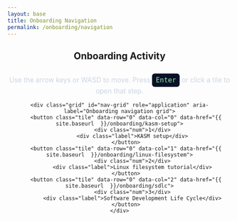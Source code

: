 ```yaml
---
layout: base
title: Onboarding Navigation
permalink: /onboarding/navigation
---
```

<style>
/* Small game-style onboarding grid */
.onboard-game { max-width:760px; margin:22px auto; text-align:center; }
.grid { display:grid; grid-template-columns: repeat(3, 1fr); gap:12px; margin:18px 0; }
.tile { background:#0b1220; color:#e6eef8; padding:20px; border-radius:10px; border:2px solid rgba(255,255,255,0.03); cursor:pointer; font-weight:700; box-shadow: 0 6px 18px rgba(2,6,23,0.5); user-select:none; }
.tile:focus { outline:3px solid rgba(99,102,241,0.22); }
.tile.selected { background: #ffffff; color:#071127; transform: translateY(-4px); box-shadow: 0 10px 30px rgba(2,6,23,0.6); }
.tile.done { background: linear-gradient(90deg,#0f5132,#0d3e2a); color: #dff6e1; border-color: rgba(107,189,129,0.18); box-shadow: 0 6px 18px rgba(6,55,12,0.45); }
.tile .label { display:block; font-size:0.85rem; color:inherit; opacity:0.8; }
.controls-small { color:#cbd5e1; font-size:0.95rem; margin-top:6px }
.hint { color:#9fe2a8; font-family: monospace; background:#071127; display:inline-block; padding:6px 8px; border-radius:6px; margin-top:10px }
</style>

<div class="onboard-game">
	<h2>Onboarding Activity</h2>
	<p class="controls-small">Use the arrow keys or WASD to move. Press <span class="hint">Enter</span> or click a tile to open that step.</p>

	<div class="grid" id="nav-grid" role="application" aria-label="Onboarding navigation grid">
		<button class="tile" data-row="0" data-col="0" data-href="{{  site.baseurl  }}/onboarding/kasm-setup">
			<div class="num">1</div>
			<div class="label">KASM setup</div>
		</button>
		<button class="tile" data-row="0" data-col="1" data-href="{{  site.baseurl  }}/onboarding/linux-filesystem">
			<div class="num">2</div>
			<div class="label">Linux filesystem tutorial</div>
		</button>
		<button class="tile" data-row="0" data-col="2" data-href="{{  site.baseurl  }}/onboarding/sdlc">
			<div class="num">3</div>
			<div class="label">Software Development Life Cycle</div>
		</button>
	</div>

</div>

<script>
	(function(){
		const rows = 3, cols = 3;
		let r = 0, c = 0; // start at top-left (KASM)
		const grid = document.getElementById('nav-grid');
		const tiles = Array.from(grid.querySelectorAll('.tile'));

		function findTile(row, col){
			return tiles.find(t => Number(t.dataset.row) === row && Number(t.dataset.col) === col);
		}

		function setSelected(row, col){
			tiles.forEach(t => t.classList.remove('selected'));
			const t = findTile(row,col);
			if(t){ t.classList.add('selected'); t.focus(); }
		}

		function clamp(v, a, b){ return Math.max(a, Math.min(b, v)); }

		function activateTile(row, col){
			const t = findTile(row,col);
			if(!t) return;
			const href = t.dataset.href;
			if(href && href !== '#'){
				window.location.href = href;
			} else {
				// small feedback for placeholders
				t.animate([{ transform: 'scale(1)' },{ transform: 'scale(1.04)' },{ transform: 'scale(1)' }], { duration: 240 });
			}
		}

		// keyboard nav
		document.addEventListener('keydown', (ev)=>{
			const key = ev.key.toLowerCase();
			let moved = false;
			if(['arrowup','w'].includes(key)) { r = clamp(r-1,0,rows-1); moved = true; }
			if(['arrowdown','s'].includes(key)) { r = clamp(r+1,0,rows-1); moved = true; }
			if(['arrowleft','a'].includes(key)) { c = clamp(c-1,0,cols-1); moved = true; }
			if(['arrowright','d'].includes(key)) { c = clamp(c+1,0,cols-1); moved = true; }
			if(moved){ ev.preventDefault(); setSelected(r,c); }
			if(key === 'enter' || key === ' ') { ev.preventDefault(); activateTile(r,c); }
		});

		// click handlers
		tiles.forEach(t => {
			// decorate tiles based on completion stored in localStorage
			(function decorateDone(tile){
				try{
					const href = tile.dataset.href || '';
					if(!href) return;
					const parts = href.replace(/\/$/, '').split('/');
					const key = parts[parts.length-1];
					if(localStorage.getItem('onboard:completed:' + key)){
						tile.classList.add('done');
					}
				}catch(e){ /* ignore */ }
			})(t);
			t.addEventListener('click', ()=>{
				const row = Number(t.dataset.row), col = Number(t.dataset.col);
				r = row; c = col; setSelected(r,c); activateTile(r,c);
			});
			t.addEventListener('focus', ()=>{
				r = Number(t.dataset.row); c = Number(t.dataset.col); setSelected(r,c);
			});
		});

		// initialize selection on load
		setSelected(r,c);
	})();
</script>

